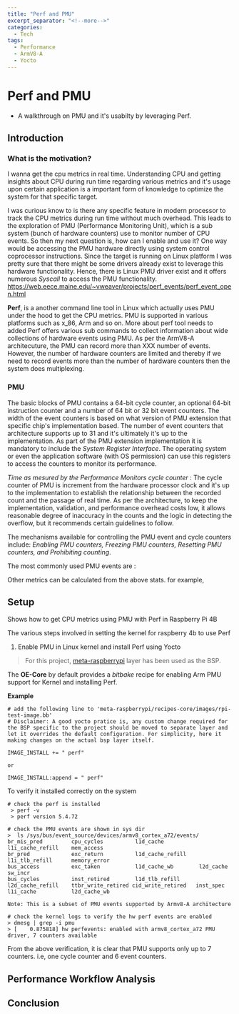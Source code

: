 ```yaml
---
title: "Perf and PMU"
excerpt_separator: "<!--more-->"
categories:
  - Tech
tags:
  - Performance
  - ArmV8-A
  - Yocto
---
```


# Perf and PMU
 - A walkthrough on PMU and it's usabilty by leveraging Perf.

## Introduction

### What is the motivation?

I wanna get the cpu metrics in real time. Understanding CPU and getting insights about CPU during run time regarding various metrics and it's usage upon certain application is a important form of knowledge to optimize the system for that specific target.

I was curious know to is there any specific feature in modern processor to track the CPU metrics during run time without much overhead. This leads to the exploration of PMU (Performance Monitoring Unit), which is a sub system (bunch of hardware counters) use to monitor number of CPU events. So then my next question is, how can I enable and use it? One way would be accessing the PMU hardware directly using system control coprocessor instructions. Since the target is running on Linux platform I was pretty sure that there might be some drivers already exist to leverage this hardware functionality. Hence, there is Linux PMU driver exist and it offers numerous *Syscall* to access the PMU functionality. https://web.eece.maine.edu/~vweaver/projects/perf_events/perf_event_open.html

**Perf**, is a another command line tool in Linux which actually uses PMU under the hood to get the CPU metrics. PMU is supported in various platforms such as x_86, Arm and so on.
More about perf tool needs to added
Perf offers various sub commands to collect information about wide collections of hardware events using PMU. As per the ArmV8-A architecuture, the PMU can record more than XXX number of events. However, the number of hardware counters are limited and thereby if we need to record events more than the number of hardware counters then the system does multiplexing.

### PMU

The basic blocks of PMU contains a 64-bit cycle counter, an optional 64-bit instruction counter and a number of 64 bit or 32 bit event counters. The width of the event counters is based on what version of PMU extension that specific chip's implementation based. The number of event counters that architecture supports up to 31 and it's ultimately it's up to the implementation. As part of the PMU extension implementation it is mandatory to include the *System Register Interface*. The operating system or even the application software (with OS permission) can use this registers to access the counters to monitor its performance.

*Time as mesured by the Performance Monitors cycle counter* : The cycle counter of PMU is increment from the hardware processor clock and it's up to the implementation to establish the relationship between the recorded count and the passage of real time. As per the architecture, to keep the implementation, validation, and performance overhead costs low, it allows reasonable degree of inaccuracy in the counts and the logic in detecting the overflow, but it recommends certain guidelines to follow.

The mechanisms available for controlling the PMU event and cycle counters include: *Enabling PMU counters, Freezing PMU counters, Resetting PMU counters, and Prohibiting counting*.

The most commonly used PMU events are :

Other metrics can be calculated from the above stats. for example,

## Setup

Shows how to get CPU metrics using PMU with Perf in Raspberry Pi 4B

The various steps involved in setting the kernel for raspberry 4b to use Perf

1. Enable PMU in Linux kernel and install Perf using Yocto
  > For this project, [meta-raspberrypi](https://git.yoctoproject.org/meta-raspberrypi/log/?h=dunfell) layer has been used as the BSP.

  The **OE-Core** by default provides a *bitbake* recipe for enabling Arm PMU support for Kernel and installing Perf.

  **Example**

  ```
  # add the following line to 'meta-raspberrypi/recipes-core/images/rpi-test-image.bb'
  # Disclaimer: A good yocto pratice is, any custom change required for the BSP specific to the project should be moved to separate layer and let it overrides the default configuration. For simplicity, here it making changes on the actual bsp layer itself.

  IMAGE_INSTALL += " perf"

  or

  IMAGE_INSTALL:append = " perf"

  ```

  To verify it installed correctly on the system

  ```
  # check the perf is installed
   > perf -v
   > perf version 5.4.72

  # check the PMU events are shown in sys dir
  >  ls /sys/bus/event_source/devices/armv8_cortex_a72/events/
  br_mis_pred         cpu_cycles          l1d_cache           l1i_cache_refill    mem_access
  br_pred             exc_return          l1d_cache_refill    l1i_tlb_refill      memory_error
  bus_access          exc_taken           l1d_cache_wb        l2d_cache           sw_incr
  bus_cycles          inst_retired        l1d_tlb_refill      l2d_cache_refill    ttbr_write_retired cid_write_retired   inst_spec           l1i_cache           l2d_cache_wb

  Note: This is a subset of PMU events supported by Armv8-A architecture

  # check the kernel logs to verify the hw perf events are enabled
  > dmesg | grep -i pmu
  > [    0.875818] hw perfevents: enabled with armv8_cortex_a72 PMU driver, 7 counters available
  ```
  From the above verification, it is clear that PMU supports only up to 7 counters. i.e, one cycle counter and 6 event counters.


## Performance Workflow Analysis

## Conclusion